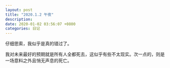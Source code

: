 ```yaml
---
layout: post
title: "2020.1.2 午夜"
description: 
date: 2020-01-02 03:56:07 +0800
categories: 日记
---
```


仔细思索，我似乎是真的错过了。

我对未来最好的预期就是所有人全都死去，这似乎有些不太现实。次一点的，则是一场意料之外且悄无声息的死亡。